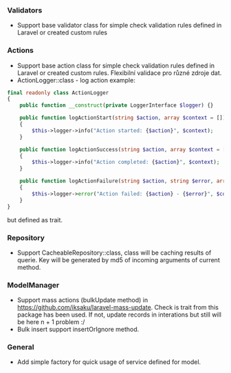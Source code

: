 ### Validators
- Support base validator class for simple check validation rules defined in Laravel or created custom rules

### Actions
- Support base action class for simple check validation rules defined in Laravel or created custom rules. Flexibilní validace pro různé zdroje dat.
- ActionLogger::class - log action example:
```php
final readonly class ActionLogger
{
    public function __construct(private LoggerInterface $logger) {}

    public function logActionStart(string $action, array $context = []): void
    {
        $this->logger->info("Action started: {$action}", $context);
    }

    public function logActionSuccess(string $action, array $context = []): void
    {
        $this->logger->info("Action completed: {$action}", $context);
    }

    public function logActionFailure(string $action, string $error, array $context = []): void
    {
        $this->logger->error("Action failed: {$action} - {$error}", $context);
    }
}
``` 
but defined as trait.

### Repository
- Support CacheableRepository::class, class will be caching results of querie. Key will be generated by md5 of incoming arguments of current method.

### ModelManager
- Support mass actions (bulkUpdate method) in https://github.com/iksaku/laravel-mass-update. Check is trait from this package has been used. If not, update records in interations but still will be here n + 1 problem  :/
- Bulk insert support insertOrIgnore method.

### General
- Add simple factory for quick usage of service defined for model.